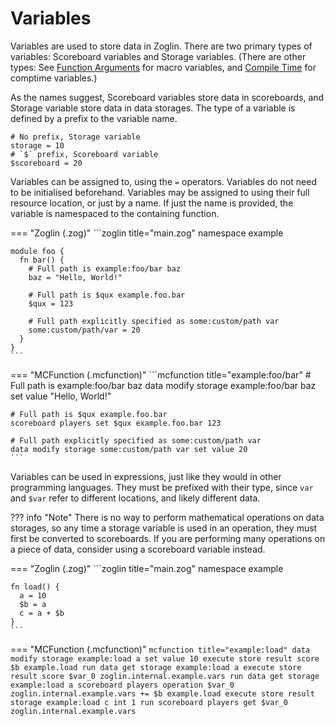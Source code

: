 # Variables

Variables are used to store data in Zoglin. There are two primary types of variables: Scoreboard variables and Storage variables. (There are other types: See [Function Arguments](functions.md#arguments) for macro variables, and [Compile Time](compile-time.md) for comptime variables.)

As the names suggest, Scoreboard variables store data in scoreboards, and Storage variable store data in data storages. The type of a variable is defined by a prefix to the variable name.

```zoglin
# No prefix, Storage variable
storage = 10
# `$` prefix, Scoreboard variable
$scoreboard = 20
```

Variables can be assigned to, using the `=` operators. Variables do not need to be initialised beforehand. Variables may be assigned to using their full resource location, or just by a name. If just the name is provided, the variable is namespaced to the containing function.

=== "Zoglin (.zog)"
    ```zoglin title="main.zog"
    namespace example

    module foo {
      fn bar() {
        # Full path is example:foo/bar baz
        baz = "Hello, World!"

        # Full path is $qux example.foo.bar
        $qux = 123

        # Full path explicitly specified as some:custom/path var
        some:custom/path/var = 20
      }
    }
    ```

=== "MCFunction (.mcfunction)"
    ```mcfunction title="example:foo/bar"
    # Full path is example:foo/bar baz
    data modify storage example:foo/bar baz set value "Hello, World!"

    # Full path is $qux example.foo.bar
    scoreboard players set $qux example.foo.bar 123

    # Full path explicitly specified as some:custom/path var
    data modify storage some:custom/path var set value 20
    ```

Variables can be used in expressions, just like they would in other programming languages. They must be prefixed with their type, since `var` and `$var` refer to different locations, and likely different data.

??? info "Note"
    There is no way to perform mathematical operations on data storages, so any time a storage variable is used in an operation, they must first be converted to scoreboards. If you are performing many operations on a piece of data, consider using a scoreboard variable instead.

=== "Zoglin (.zog)"
    ```zoglin title="main.zog"
    namespace example

    fn load() {
      a = 10
      $b = a
      c = a + $b
    }
    ```

=== "MCFunction (.mcfunction)"
    ```mcfunction title="example:load"
    data modify storage example:load a set value 10
    execute store result score $b example.load run data get storage example:load a
    execute store result score $var_0 zoglin.internal.example.vars run data get storage example:load a
    scoreboard players operation $var_0 zoglin.internal.example.vars += $b example.load
    execute store result storage example:load c int 1 run scoreboard players get $var_0 zoglin.internal.example.vars
    ```
